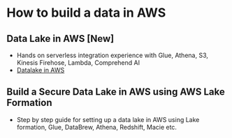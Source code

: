 # How to build a data in AWS

## Data Lake in AWS [New]
* Hands on serverless integration experience with Glue, Athena, S3, Kinesis Firehose, Lambda, Comprehend AI
* [Datalake in AWS](https://github.com/risarora/Data-Lake-in-AWS/blob/main/Lake%201/Data-Lake-in-AWS.md#data-lake-in-aws)
## Build a Secure Data Lake in AWS using AWS Lake Formation
* Step by step guide for setting up a data lake in AWS using Lake formation, Glue, DataBrew, Athena, Redshift, Macie etc.
